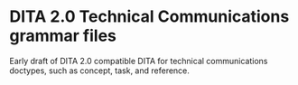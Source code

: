 # DITA 2.0 Technical Communications grammar files

Early draft of DITA 2.0 compatible DITA for technical communications doctypes,
such as concept, task, and reference.
